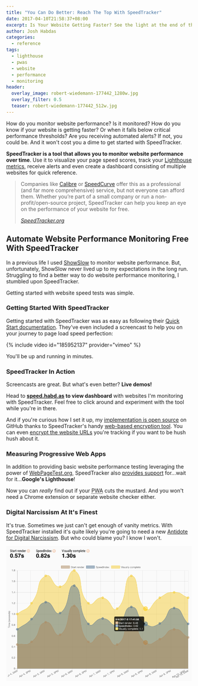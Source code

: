 ```yaml
---
title: "You Can Do Better: Reach The Top With SpeedTracker"
date: 2017-04-10T21:58:37+08:00
excerpt: Is Your Website Getting Faster? See the light at the end of the tunnel.
author: Josh Habdas
categories:
  - reference
tags:
  - lighthouse
  - pwas
  - website
  - performance
  - monitoring
header:
  overlay_image: robert-wiedemann-177442_1280w.jpg
  overlay_filter: 0.5
  teaser: robert-wiedemann-177442_512w.jpg
---
```


How do you monitor website performance? Is it monitored? How do you know if your website is getting faster? Or when it falls below critical performance thresholds? Are you receiving automated alerts? If not, you could be. And it won't cost you a dime to get started with SpeedTracker.

**SpeedTracker is a tool that allows you to monitor website performance over time**. Use it to visualize your page speed scores, track your <a target="_intro" rel="noopener nofollow noreferrer" href="https://developers.google.com/web/tools/lighthouse/">Lighthouse metrics</a>, receive alerts and even create a dashboard consisting of multiple websites for quick reference.

<blockquote cite="https://speedtracker.org/">
  <p>Companies like <a target="_blockquote" rel="noopener nofollow noreferrer" href="https://calibreapp.com/">Calibre</a> or <a target="_blockquote" rel="noopener nofollow noreferrer" href="https://speedcurve.com/">SpeedCurve</a> offer this as a professional (and far more comprehensive) service, but not everyone can afford them. Whether you’re part of a small company or run a non-profit/open-source project, SpeedTracker can help you keep an eye on the performance of your website for free.</p>
  <cite><a target="_blockquote" href="https://speedtracker.org/">SpeedTracker.org</a></cite>
</blockquote>

## Automate Website Performance Monitoring Free With SpeedTracker

In a previous life I used <a target="_blank" rel="noopener nofollow noreferrer" href="http://www.showslow.com/">ShowSlow</a> to monitor website performance. But, unfortunately, ShowSlow never lived up to my expectations in the long run. Struggling to find a better way to do website performance monitoring, I stumbled upon SpeedTracker.

Getting started with website speed tests was simple.

### Getting Started With SpeedTracker

Getting started with SpeedTracker was as easy as following their <a target="_speedtracker" rel="noopener" href="https://speedtracker.org/docs">Quick Start documentation</a>. They've even included a screencast to help you on your journey to page load speed perfection:

{% include video id="185952137" provider="vimeo" %}

You'll be up and running in minutes.

### SpeedTracker In Action

Screencasts are great. But what's even better? **Live demos!**

Head to **[speed.habd.as](http://speed.habd.as) to view dashboard** with websites I'm monitoring with SpeedTracker. Feel free to click around and experiment with the tool while you're in there.

And if you're curious how I set it up, my <a target="_speedtracker" href="https://github.com/jhabdas/speedtracker">implementation is open source</a> on GitHub thanks to SpeedTracker's handy <a target="_speedtracker" href="https://speedtracker.org/encrypt">web-based encryption tool</a>. You can even <a target="_speedtracker" href="https://github.com/speedtracker/speedtracker-api/pull/23">encrypt the website URLs</a> you're tracking if you want to be hush hush about it.

### Measuring Progressive Web Apps

In addition to providing basic website performance testing leveraging the power of <a target="_blank" href="https://www.webpagetest.org/">WebPageTest.org</a>, SpeedTracker also <a target="_speedtracker" href="https://github.com/speedtracker/speedtracker-api/pull/27">provides support</a> for...wait for it...**Google's Lighthouse**!

Now you can _really_ find out if your <abbr title="Progressive Web App">PWA</abbr> cuts the mustard. And you won't need a Chrome extension or separate website checker either.

### Digital Narcissism At It's Finest

It's true. Sometimes we just can't get enough of vanity metrics. With SpeedTracker installed it's quite likely you're going to need a new <a target="_blank" rel="noopener nofollow noreferrer" href="https://thecoffeelicious.com/this-is-the-antidote-for-digital-narcissism-998b424a1ba1">Antidote for Digital Narcissism</a>. But who could blame you? I know I won't.

[![Hack Cabin Rendering Metrics display chart](/images/speedtracker-hackcabin.png "Click to view metrics")](http://speed.habd.as/)
